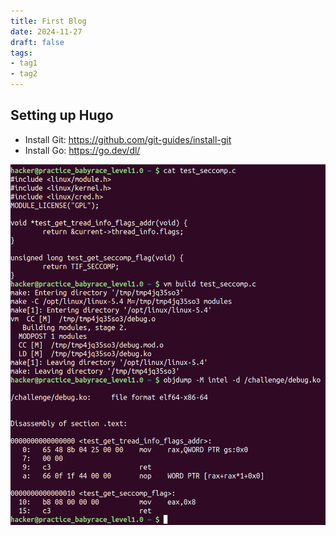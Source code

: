 ```yaml
---
title: First Blog
date: 2024-11-27
draft: false
tags:
- tag1
- tag2
---
```

## Setting up Hugo

- Install Git: https://github.com/git-guides/install-git
- Install Go: https://go.dev/dl/

![Image Description](/images/find-offsets%201.png)